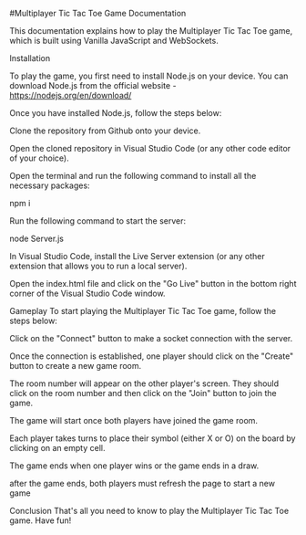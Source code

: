 #Multiplayer Tic Tac Toe Game Documentation

This documentation explains how to play the Multiplayer Tic Tac Toe game, which is built using Vanilla JavaScript and WebSockets.

Installation

To play the game, you first need to install Node.js on your device. You can download Node.js from the official website - https://nodejs.org/en/download/

Once you have installed Node.js, follow the steps below:

Clone the repository from Github onto your device.

Open the cloned repository in Visual Studio Code (or any other code editor of your choice).

Open the terminal and run the following command to install all the necessary packages:

npm i

Run the following command to start the server:

node Server.js

In Visual Studio Code, install the Live Server extension (or any other extension that allows you to run a local server).

Open the index.html file and click on the "Go Live" button in the bottom right corner of the Visual Studio Code window.

Gameplay
To start playing the Multiplayer Tic Tac Toe game, follow the steps below:

Click on the "Connect" button to make a socket connection with the server.

Once the connection is established, one player should click on the "Create" button to create a new game room.

The room number will appear on the other player's screen. They should click on the room number and then click on the "Join" button to join the game.

The game will start once both players have joined the game room.

Each player takes turns to place their symbol (either X or O) on the board by clicking on an empty cell.

The game ends when one player wins or the game ends in a draw.

after the game ends, both players must refresh the page to start a new game

Conclusion
That's all you need to know to play the Multiplayer Tic Tac Toe game. Have fun!
